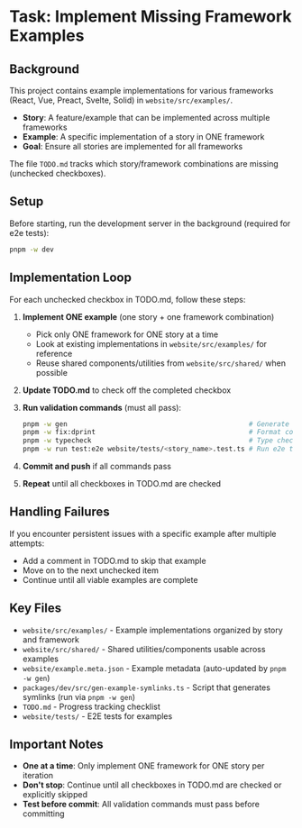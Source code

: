 # Task: Implement Missing Framework Examples

## Background

This project contains example implementations for various frameworks (React, Vue, Preact, Svelte, Solid) in `website/src/examples/`.

- **Story**: A feature/example that can be implemented across multiple frameworks
- **Example**: A specific implementation of a story in ONE framework
- **Goal**: Ensure all stories are implemented for all frameworks

The file `TODO.md` tracks which story/framework combinations are missing (unchecked checkboxes).

## Setup

Before starting, run the development server in the background (required for e2e tests):
```bash
pnpm -w dev
```

## Implementation Loop

For each unchecked checkbox in TODO.md, follow these steps:

1. **Implement ONE example** (one story + one framework combination)
   - Pick only ONE framework for ONE story at a time
   - Look at existing implementations in `website/src/examples/` for reference
   - Reuse shared components/utilities from `website/src/shared/` when possible

2. **Update TODO.md** to check off the completed checkbox

3. **Run validation commands** (must all pass):
   ```bash
   pnpm -w gen                                             # Generate symlinks and update metadata
   pnpm -w fix:dprint                                      # Format code
   pnpm -w typecheck                                       # Type check
   pnpm -w run test:e2e website/tests/<story_name>.test.ts # Run e2e test (replace <story_name>)
   ```

4. **Commit and push** if all commands pass

5. **Repeat** until all checkboxes in TODO.md are checked

## Handling Failures

If you encounter persistent issues with a specific example after multiple attempts:
- Add a comment in TODO.md to skip that example
- Move on to the next unchecked item
- Continue until all viable examples are complete

## Key Files

- `website/src/examples/` - Example implementations organized by story and framework
- `website/src/shared/` - Shared utilities/components usable across examples
- `website/example.meta.json` - Example metadata (auto-updated by `pnpm -w gen`)
- `packages/dev/src/gen-example-symlinks.ts` - Script that generates symlinks (run via `pnpm -w gen`)
- `TODO.md` - Progress tracking checklist
- `website/tests/` - E2E tests for examples

## Important Notes

- **One at a time**: Only implement ONE framework for ONE story per iteration
- **Don't stop**: Continue until all checkboxes in TODO.md are checked or explicitly skipped
- **Test before commit**: All validation commands must pass before committing
